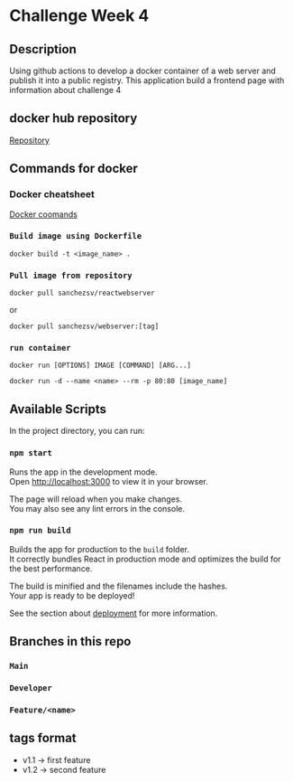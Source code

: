 # Challenge Week 4

## **Description**
Using github actions to develop a docker container of a web server and publish it into a public registry. This application build a frontend page with information about challenge 4

## docker hub repository
[Repository](https://hub.docker.com/repository/docker/sanchezsv/reactwebserver)

## Commands for docker

### Docker cheatsheet
[Docker coomands](https://dockerlabs.collabnix.com/docker/cheatsheet/)

### `Build image using Dockerfile`
`docker build -t <image_name> .`

### `Pull image from repository`

`docker pull sanchezsv/reactwebserver`

or 

`docker pull sanchezsv/webserver:[tag]`

### `run container`

`docker run [OPTIONS] IMAGE [COMMAND] [ARG...]`

`docker run -d --name <name> --rm -p 80:80 [image_name]`

## Available Scripts

In the project directory, you can run:

### `npm start`

Runs the app in the development mode.\
Open [http://localhost:3000](http://localhost:3000) to view it in your browser.

The page will reload when you make changes.\
You may also see any lint errors in the console.

### `npm run build`

Builds the app for production to the `build` folder.\
It correctly bundles React in production mode and optimizes the build for the best performance.

The build is minified and the filenames include the hashes.\
Your app is ready to be deployed!

See the section about [deployment](https://facebook.github.io/create-react-app/docs/deployment) for more information.

## Branches in this repo

### `Main`

### `Developer`

### `Feature/<name>`

## tags format
- v1.1 &rarr; first feature
- v1.2 &rarr; second feature
